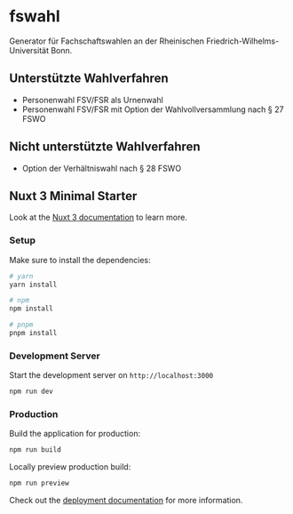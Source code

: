 # fswahl

Generator für Fachschaftswahlen an der Rheinischen Friedrich-Wilhelms-Universität Bonn.

## Unterstützte Wahlverfahren

- Personenwahl FSV/FSR als Urnenwahl
- Personenwahl FSV/FSR mit Option der Wahlvollversammlung nach § 27 FSWO

## Nicht unterstützte Wahlverfahren

- Option der Verhältniswahl nach § 28 FSWO


## Nuxt 3 Minimal Starter

Look at the [Nuxt 3 documentation](https://nuxt.com/docs/getting-started/introduction) to learn more.

### Setup

Make sure to install the dependencies:

```bash
# yarn
yarn install

# npm
npm install

# pnpm
pnpm install
```

### Development Server

Start the development server on `http://localhost:3000`

```bash
npm run dev
```

### Production

Build the application for production:

```bash
npm run build
```

Locally preview production build:

```bash
npm run preview
```

Check out the [deployment documentation](https://nuxt.com/docs/getting-started/deployment) for more information.
